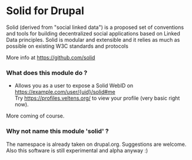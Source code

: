 # Solid for Drupal

Solid (derived from "social linked data") is a proposed set of conventions and tools for building decentralized social
applications based on Linked Data principles. Solid is modular and extensible and it relies as much as possible on
existing W3C standards and protocols

More info at https://github.com/solid

### What does this module do ?

- Allows you as a user to expose a Solid WebID on https://example.com/user/{uid}/solid#me  
Try https://profiles.veltens.org/ to view your profile (very basic right now).

More coming of course.

### Why not name this module 'solid' ?

The namespace is already taken on drupal.org. Suggestions are welcome.
Also this software is still experimental and alpha anyway :)